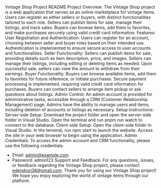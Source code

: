 Vintage Shop Project README
Project Overview:
The Vintage Shop project is a web application that serves as an online marketplace for vintage items. Users can register as either sellers or buyers, with distinct functionalities tailored to each role. Sellers can publish items for sale, manage their listings, and track sales. Buyers can browse items, add them to favorites, and make purchases securely using valid credit card information.
Features:
User Registration and Authentication:
Users can register for an account, choosing between seller and buyer roles based on their intended use.
Authentication is implemented to ensure secure access to user accounts and functionalities.
Seller Functionality:
Sellers can publish items for sale, providing details such as item description, price, and images.
Sellers can manage their listings, including editing or deleting items as needed.
Upon successful sale, sellers can view the amount to withdraw from their earnings.
Buyer Functionality:
Buyers can browse available items, add them to favorites for future reference, or initiate purchases.
Secure payment processing is implemented, requiring valid credit card information for purchases.
Buyers can contact sellers to arrange item pickup or ask questions about listings.
Admin Control:
An admin account is provided for administrative tasks, accessible through a CRM (Customer Relationship Management) page.
Admins have the ability to manage users and items, including deletion of accounts or listings as necessary.
Setup Instructions:
Server-side Setup:
Download the project folder and open the server-side folder in Visual Studio.
Open the terminal and run pnpm run watch to connect to the database.
Client-side Setup:
Open the client-side folder in Visual Studio.
In the terminal, run npm start to launch the website.
Access the site in your web browser to begin using the application.
Admin Credentials:
To access the admin account and CRM functionality, please use the following credentials:
- Email: admin@example.com
- Password: admin123
Support and Feedback:
For any questions, issues, or feedback regarding the Vintage Shop project, please contact edendrori36@gmail.com.
Thank you for using our Vintage Shop project! We hope you enjoy exploring the world of vintage items through our platform.
